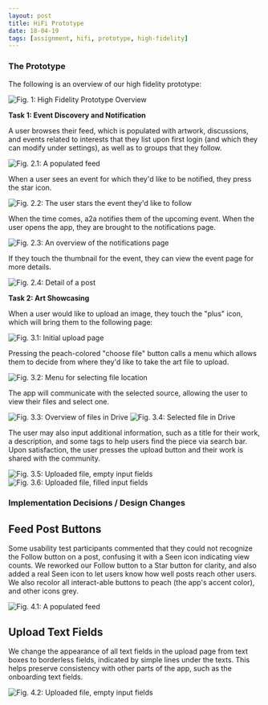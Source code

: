 ```yaml
---
layout: post
title: HiFi Prototype
date: 18-04-19
tags: [assignment, hifi, prototype, high-fidelity]
---
```


### The Prototype

The following is an overview of our high fidelity prototype:

![Fig. 1: High Fidelity Prototype Overview](/img/Overview.png)

**Task 1: Event Discovery and Notification**

A user browses their feed, which is populated with artwork, discussions, and events related to interests that they list upon first login (and which they can modify under settings), as well as to groups that they follow.

![Fig. 2.1: A populated feed](/img/Feed-Main.png)

When a user sees an event for which they'd like to be notified, they press the star icon.

![Fig. 2.2: The user stars the event they'd like to follow](/img/Feed-Starred.png)

When the time comes, a2a notifies them of the upcoming event. When the user opens the app, they are brought to the notifications page.

![Fig. 2.3: An overview of the notifications page](/img/notifications.png)

If they touch the thumbnail for the event, they can view the event page for more details.

![Fig. 2.4: Detail of a post](/img/Feed-Post.png)

**Task 2: Art Showcasing**

When a user would like to upload an image, they touch the "plus" icon, which will bring them to the following page:

![Fig. 3.1: Initial upload page](/img/Upload1.png)

Pressing the peach-colored "choose file" button calls a menu which allows them to decide from where they'd like to take the art file to upload.

![Fig. 3.2: Menu for selecting file location](/img/Upload2.png)

The app will communicate with the selected source, allowing the user to view their files and select one.

![Fig. 3.3: Overview of files in Drive](/img/Upload3.png) ![Fig. 3.4: Selected file in Drive](/img/Upload4.png)

The user may also input additional information, such as a title for their work, a description, and some tags to help users find the piece via search bar. Upon satisfaction, the user presses the upload button and their work is shared with the community.

![Fig. 3.5: Uploaded file, empty input fields](/img/Upload5.png) ![Fig. 3.6: Uploaded file, filled input fields](/img/Upload6.png)

### Implementation Decisions / Design Changes

## Feed Post Buttons ##
Some usability test participants commented that they could not recognize the Follow button on a post, confusing it with a Seen icon indicating view counts. We reworked our Follow button to a Star button for clarity, and also added a real Seen icon to let users know how well posts reach other users. We also recolor all interact-able buttons to peach (the app's accent color), and other icons grey.

![Fig. 4.1: A populated feed](/img/Feed-Main.png)

## Upload Text Fields ##
We change the appearance of all text fields in the upload page from text boxes to borderless fields, indicated by simple lines under the texts. This helps preserve consistency with other parts of the app, such as the onboarding text fields.

![Fig. 4.2: Uploaded file, empty input fields](/img/Upload5.png)
